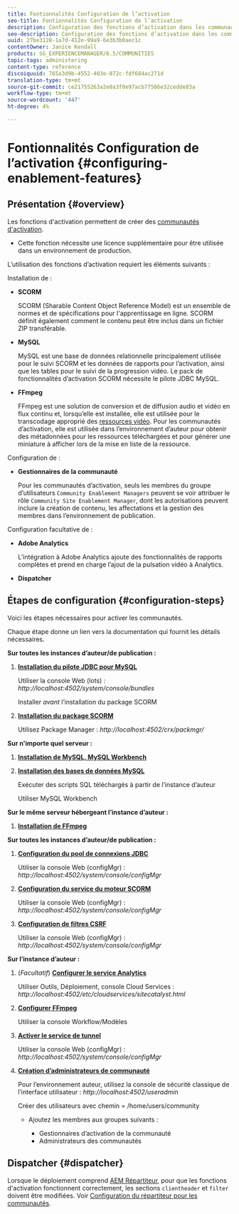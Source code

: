 ```yaml
---
title: Fontionnalités Configuration de l’activation
seo-title: Fontionnalités Configuration de l’activation
description: Configuration des fonctions d’activation dans les communautés
seo-description: Configuration des fonctions d’activation dans les communautés
uuid: 27be3128-1a7d-412e-99a9-6e3b3b0aec1c
contentOwner: Janice Kendall
products: SG_EXPERIENCEMANAGER/6.5/COMMUNITIES
topic-tags: administering
content-type: reference
discoiquuid: 765a3d9b-4552-403e-872c-fdf684ac271d
translation-type: tm+mt
source-git-commit: ce21755263a2e8a3f0e97acb7f586e32cedde83a
workflow-type: tm+mt
source-wordcount: '447'
ht-degree: 4%

---
```



# Fontionnalités Configuration de l’activation {#configuring-enablement-features}

## Présentation {#overview}

Les fonctions d&#39;activation permettent de créer des [communautés d&#39;activation](overview.md#enablement-community).

* Cette fonction nécessite une licence supplémentaire pour être utilisée dans un environnement de production.

L’utilisation des fonctions d’activation requiert les éléments suivants :

Installation de :

* **SCORM**

   SCORM (Sharable Content Object Reference Model) est un ensemble de normes et de spécifications pour l&#39;apprentissage en ligne. SCORM définit également comment le contenu peut être inclus dans un fichier ZIP transférable.

* **MySQL**

   MySQL est une base de données relationnelle principalement utilisée pour le suivi SCORM et les données de rapports pour l’activation, ainsi que les tables pour le suivi de la progression vidéo. Le pack de fonctionnalités d’activation SCORM nécessite le pilote JDBC MySQL.

* **FFmpeg**

   FFmpeg est une solution de conversion et de diffusion audio et vidéo en flux continu et, lorsqu’elle est installée, elle est utilisée pour le transcodage approprié des [ressources vidéo](../../help/sites-authoring/default-components-foundation.md#video). Pour les communautés d’activation, elle est utilisée dans l’environnement d’auteur pour obtenir des métadonnées pour les ressources téléchargées et pour générer une miniature à afficher lors de la mise en liste de la ressource.

Configuration de :

* **Gestionnaires de la communauté**

   Pour les communautés d’activation, seuls les membres du groupe d’utilisateurs `Community Enablement Managers` peuvent se voir attribuer le rôle `Community Site Enablement Manager`, dont les autorisations peuvent inclure la création de contenu, les affectations et la gestion des membres dans l’environnement de publication.

Configuration facultative de :

* **Adobe Analytics**

   L’intégration à Adobe Analytics ajoute des fonctionnalités de rapports complètes et prend en charge l’ajout de la pulsation vidéo à Analytics.

* **Dispatcher**

## Étapes de configuration {#configuration-steps}

Voici les étapes nécessaires pour activer les communautés.

Chaque étape donne un lien vers la documentation qui fournit les détails nécessaires.

**Sur toutes les instances d’auteur/de publication :**

1. **[Installation du pilote JDBC pour MySQL](deploy-communities.md#jdbc-driver-for-mysql)**

   Utiliser la console Web (lots) : *http://localhost:4502/system/console/bundles*

   Installer *avant* l’installation du package SCORM

1. **[Installation du package SCORM](deploy-communities.md#scorm-package)**


   Utilisez Package Manager : *http://localhost:4502/crx/packmgr/*

**Sur n&#39;importe quel serveur :**

1. **[Installation de MySQL, MySQL Workbench](mysql.md)**

1. **[Installation des bases de données MySQL](mysql.md#database-setup)**

   Exécuter des scripts SQL téléchargés à partir de l’instance d’auteur

   Utiliser MySQL Workbench

**Sur le même serveur hébergeant l’instance d’auteur :**

1. **[Installation de FFmpeg](ffmpeg.md)**

**Sur toutes les instances d’auteur/de publication :**

1. **[Configuration du pool de connexions JDBC](mysql.md#configure-jdbc-connections)**

   Utiliser la console Web (configMgr) : *http://localhost:4502/system/console/configMgr*

1. **[Configuration du service du moteur SCORM](mysql.md#aem-communities-scormengine-service)**

   Utiliser la console Web (configMgr) : *http://localhost:4502/system/console/configMgr*

1. **[Configuration de filtres CSRF](mysql.md#adobe-granite-csrf-filter)**

   Utiliser la console Web (configMgr) : *http://localhost:4502/system/console/configMgr*

**Sur l’instance d’auteur :**

1. (*Facultatif*) **[Configurer le service Analytics](analytics.md)**

   Utiliser Outils, Déploiement, console Cloud Services : *http://localhost:4502/etc/cloudservices/sitecatalyst.html*

1. **[Configurer FFmpeg](ffmpeg.md#configure-ffmpeg-transcoding-service)**

   Utiliser la console Workflow/Modèles

1. **[Activer le service de tunnel](deploy-communities.md#tunnel-service-on-author)**

   Utiliser la console Web (configMgr) : *http://localhost:4502/system/console/configMgr*

1. **[Création d’administrateurs de communauté](users.md#creating-community-members)**

   Pour l’environnement auteur, utilisez la console de sécurité classique de l’interface utilisateur : *http://localhost:4502/useradmin*

   Créer des utilisateurs avec chemin = /home/users/community

   * Ajoutez les membres aux groupes suivants :

      * Gestionnaires d’activation de la communauté
      * Administrateurs des communautés

## Dispatcher {#dispatcher}

Lorsque le déploiement comprend [AEM Répartiteur](https://helpx.adobe.com/experience-manager/dispatcher/using/dispatcher.html), pour que les fonctions d&#39;activation fonctionnent correctement, les sections `clientheader` et `filter` doivent être modifiées. Voir [Configuration du répartiteur pour les communautés](dispatcher.md#enablement).
